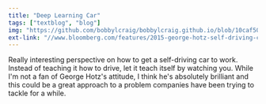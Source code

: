 ```yaml
---
title: "Deep Learning Car"
tags: ["textblog", "blog"]
img: "https://github.com/bobbylcraig/bobbylcraig.github.io/blob/10caf5019e8c0a70f58e23518d8cc9122a339a2a/blog/images/GeorgeHotzCar.jpg?raw=true"
ext-link: "//www.bloomberg.com/features/2015-george-hotz-self-driving-car/"
---
```


<p>Really interesting perspective on how to get a self-driving car to work. Instead of teaching it how to drive, let it teach itself by watching you. While I'm not a fan of George Hotz's attitude, I think he's absolutely brilliant and this could be a great approach to a problem companies have been trying to tackle for a while.</p>
